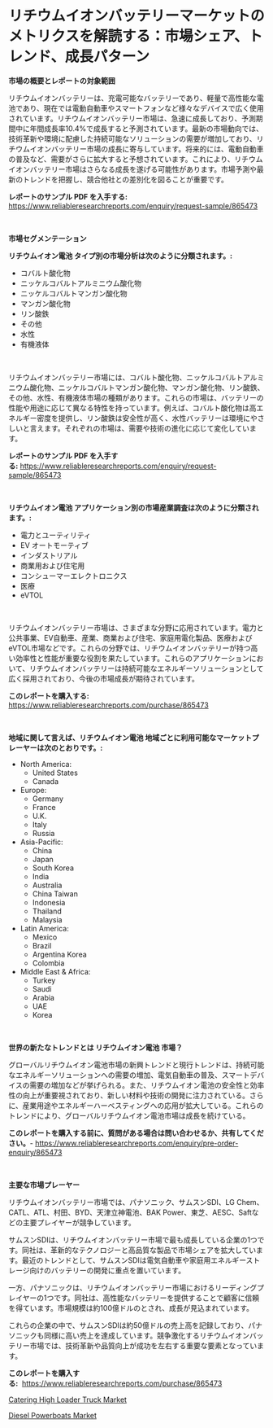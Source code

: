 <p><h1>リチウムイオンバッテリーマーケットのメトリクスを解読する：市場シェア、トレンド、成長パターン</h1></p><p><strong>市場の概要とレポートの対象範囲</strong></p>
<p><p>リチウムイオンバッテリーは、充電可能なバッテリーであり、軽量で高性能な電池であり、現在では電動自動車やスマートフォンなど様々なデバイスで広く使用されています。リチウムイオンバッテリー市場は、急速に成長しており、予測期間中に年間成長率10.4%で成長すると予測されています。最新の市場動向では、技術革新や環境に配慮した持続可能なソリューションの需要が増加しており、リチウムイオンバッテリー市場の成長に寄与しています。将来的には、電動自動車の普及など、需要がさらに拡大すると予想されています。これにより、リチウムイオンバッテリー市場はさらなる成長を遂げる可能性があります。市場予測や最新のトレンドを把握し、競合他社との差別化を図ることが重要です。</p></p>
<p><strong>レポートのサンプル PDF を入手する:</strong> <a href="https://www.reliableresearchreports.com/enquiry/request-sample/865473">https://www.reliableresearchreports.com/enquiry/request-sample/865473</a></p>
<p>&nbsp;</p>
<p><strong>市場セグメンテーション</strong></p>
<p><strong>リチウムイオン電池 タイプ別の市場分析は次のように分類されます。:</strong></p>
<p><ul><li>コバルト酸化物</li><li>ニッケルコバルトアルミニウム酸化物</li><li>ニッケルコバルトマンガン酸化物</li><li>マンガン酸化物</li><li>リン酸鉄</li><li>その他</li><li>水性</li><li>有機液体</li></ul></p>
<p>&nbsp;</p>
<p><p>リチウムイオンバッテリー市場には、コバルト酸化物、ニッケルコバルトアルミニウム酸化物、ニッケルコバルトマンガン酸化物、マンガン酸化物、リン酸鉄、その他、水性、有機液体市場の種類があります。これらの市場は、バッテリーの性能や用途に応じて異なる特性を持っています。例えば、コバルト酸化物は高エネルギー密度を提供し、リン酸鉄は安全性が高く、水性バッテリーは環境にやさしいと言えます。それぞれの市場は、需要や技術の進化に応じて変化しています。</p></p>
<p><strong>レポートのサンプル PDF を入手する:</strong>&nbsp;<a href="https://www.reliableresearchreports.com/enquiry/request-sample/865473">https://www.reliableresearchreports.com/enquiry/request-sample/865473</a></p>
<p>&nbsp;</p>
<p><strong> リチウムイオン電池 アプリケーション別の市場産業調査は次のように分類されます。:</strong></p>
<p><ul><li>電力とユーティリティ</li><li>EV オートモーティブ</li><li>インダストリアル</li><li>商業用および住宅用</li><li>コンシューマーエレクトロニクス</li><li>医療</li><li>eVTOL</li></ul></p>
<p>&nbsp;</p>
<p><p>リチウムイオンバッテリー市場は、さまざまな分野に応用されています。電力と公共事業、EV自動車、産業、商業および住宅、家庭用電化製品、医療およびeVTOL市場などです。これらの分野では、リチウムイオンバッテリーが持つ高い効率性と性能が重要な役割を果たしています。これらのアプリケーションにおいて、リチウムイオンバッテリーは持続可能なエネルギーソリューションとして広く採用されており、今後の市場成長が期待されています。</p></p>
<p><strong>このレポートを購入する:</strong>&nbsp; <a href="https://www.reliableresearchreports.com/purchase/865473">https://www.reliableresearchreports.com/purchase/865473</a></p>
<p>&nbsp;</p>
<p><strong>地域に関して言えば、リチウムイオン電池 地域ごとに利用可能なマーケットプレーヤーは次のとおりです。:</strong></p>
<p><ul>
    <li>
        North America:
        <ul>
            <li>United States</li>
            <li>Canada</li>
        </ul>
    </li>
    <li>
        Europe:
        <ul>
            <li>Germany</li>
            <li>France</li>
            <li>U.K.</li>
            <li>Italy</li>
            <li>Russia</li>
        </ul>
    </li>
    <li>
        Asia-Pacific:
        <ul>
            <li>China</li>
            <li>Japan</li>
            <li>South Korea</li>
            <li>India</li>
            <li>Australia</li>
            <li>China Taiwan</li>
            <li>Indonesia</li>
            <li>Thailand</li>
            <li>Malaysia</li>
        </ul>
    </li>
    <li>
        Latin America:
        <ul>
            <li>Mexico</li>
            <li>Brazil</li>
            <li>Argentina Korea</li>
            <li>Colombia</li>
        </ul>
    </li>
    <li>
        Middle East & Africa:
        <ul>
            <li>Turkey</li>
            <li>Saudi</li>
            <li>Arabia</li>
            <li>UAE</li>
            <li>Korea</li>
        </ul>
    </li>
    </ul></p>
<p>&nbsp;</p>
<p><strong>世界の新たなトレンドとは リチウムイオン電池 市場？</strong></p>
<p><p>グローバルリチウムイオン電池市場の新興トレンドと現行トレンドは、持続可能なエネルギーソリューションへの需要の増加、電気自動車の普及、スマートデバイスの需要の増加などが挙げられる。また、リチウムイオン電池の安全性と効率性の向上が重要視されており、新しい材料や技術の開発に注力されている。さらに、産業用途やエネルギーハーベスティングへの応用が拡大している。これらのトレンドにより、グローバルリチウムイオン電池市場は成長を続けている。</p></p>
<p><strong>このレポートを購入する前に、質問がある場合は問い合わせるか、共有してください。</strong>- <a href="https://www.reliableresearchreports.com/enquiry/pre-order-enquiry/865473">https://www.reliableresearchreports.com/enquiry/pre-order-enquiry/865473</a></p>
<p>&nbsp;</p>
<p><strong>主要な市場プレーヤー</strong></p>
<p><p>リチウムイオンバッテリー市場では、パナソニック、サムスンSDI、LG Chem、CATL、ATL、村田、BYD、天津立神電池、BAK Power、東芝、AESC、Saftなどの主要プレイヤーが競争しています。</p><p>サムスンSDIは、リチウムイオンバッテリー市場で最も成長している企業の1つです。同社は、革新的なテクノロジーと高品質な製品で市場シェアを拡大しています。最近のトレンドとして、サムスンSDIは電気自動車や家庭用エネルギーストレージ向けのバッテリーの開発に重点を置いています。</p><p>一方、パナソニックは、リチウムイオンバッテリー市場におけるリーディングプレイヤーの1つです。同社は、高性能なバッテリーを提供することで顧客に信頼を得ています。市場規模は約100億ドルのとされ、成長が見込まれています。</p><p>これらの企業の中で、サムスンSDIは約50億ドルの売上高を記録しており、パナソニックも同様に高い売上を達成しています。競争激化するリチウムイオンバッテリー市場では、技術革新や品質向上が成功を左右する重要な要素となっています。</p></p>
<p><strong>このレポートを購入する:</strong>&nbsp;&nbsp;<a href="https://www.reliableresearchreports.com/purchase/865473">https://www.reliableresearchreports.com/purchase/865473</a></p>
<p><p><a href="https://funky-papaya-cf4.notion.site/Catering-High-Loader-Truck-Market-Size-Evaluating-its-Market-Trends-Growth-and-Projections-2024--fd9af29d356a46bb96e306d962e0f679">Catering High Loader Truck Market</a></p><p><a href="https://sore-arch-6db.notion.site/Diesel-Powerboats-Market-Analysis-and-Market-Size-Global-Industry-Overview-Market-Segmentation-and-a9b4d45abef3477bae2162fa5b0a25ba">Diesel Powerboats Market</a></p></p>
